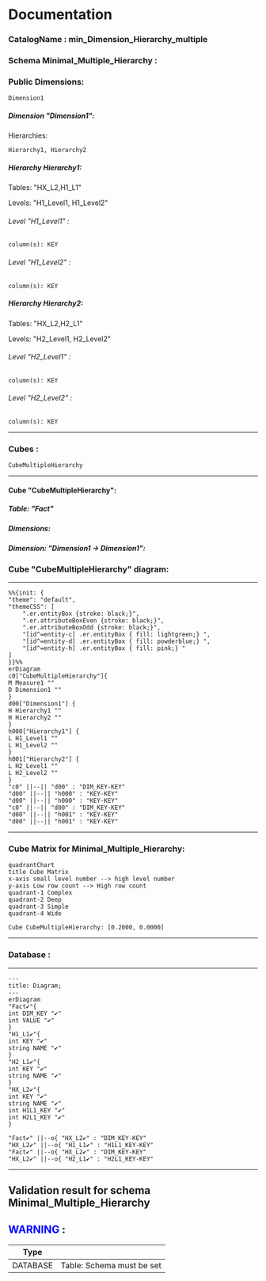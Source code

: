 # Documentation
### CatalogName : min_Dimension_Hierarchy_multiple
### Schema Minimal_Multiple_Hierarchy : 
### Public Dimensions:

    Dimension1

##### Dimension "Dimension1":

Hierarchies:

    Hierarchy1, Hierarchy2

##### Hierarchy Hierarchy1:

Tables: "HX_L2,H1_L1"

Levels: "H1_Level1, H1_Level2"

###### Level "H1_Level1" :

    column(s): KEY

###### Level "H1_Level2" :

    column(s): KEY

##### Hierarchy Hierarchy2:

Tables: "HX_L2,H2_L1"

Levels: "H2_Level1, H2_Level2"

###### Level "H2_Level1" :

    column(s): KEY

###### Level "H2_Level2" :

    column(s): KEY

---
### Cubes :

    CubeMultipleHierarchy

---
#### Cube "CubeMultipleHierarchy":

    

##### Table: "Fact"

##### Dimensions:
##### Dimension: "Dimension1 -> Dimension1":

### Cube "CubeMultipleHierarchy" diagram:

---

```mermaid
%%{init: {
"theme": "default",
"themeCSS": [
    ".er.entityBox {stroke: black;}",
    ".er.attributeBoxEven {stroke: black;}",
    ".er.attributeBoxOdd {stroke: black;}",
    "[id^=entity-c] .er.entityBox { fill: lightgreen;} ",
    "[id^=entity-d] .er.entityBox { fill: powderblue;} ",
    "[id^=entity-h] .er.entityBox { fill: pink;} "
]
}}%%
erDiagram
c0["CubeMultipleHierarchy"]{
M Measure1 ""
D Dimension1 ""
}
d00["Dimension1"] {
H Hierarchy1 ""
H Hierarchy2 ""
}
h000["Hierarchy1"] {
L H1_Level1 ""
L H1_Level2 ""
}
h001["Hierarchy2"] {
L H2_Level1 ""
L H2_Level2 ""
}
"c0" ||--|| "d00" : "DIM_KEY-KEY"
"d00" ||--|| "h000" : "KEY-KEY"
"d00" ||--|| "h000" : "KEY-KEY"
"c0" ||--|| "d00" : "DIM_KEY-KEY"
"d00" ||--|| "h001" : "KEY-KEY"
"d00" ||--|| "h001" : "KEY-KEY"
```
---
### Cube Matrix for Minimal_Multiple_Hierarchy:
```mermaid
quadrantChart
title Cube Matrix
x-axis small level number --> high level number
y-axis Low row count --> High row count
quadrant-1 Complex
quadrant-2 Deep
quadrant-3 Simple
quadrant-4 Wide

Cube CubeMultipleHierarchy: [0.2000, 0.0000]
```
---
### Database :
---
```mermaid
---
title: Diagram;
---
erDiagram
"Fact✔"{
int DIM_KEY "✔"
int VALUE "✔"
}
"H1_L1✔"{
int KEY "✔"
string NAME "✔"
}
"H2_L1✔"{
int KEY "✔"
string NAME "✔"
}
"HX_L2✔"{
int KEY "✔"
string NAME "✔"
int H1L1_KEY "✔"
int H2L1_KEY "✔"
}

"Fact✔" ||--o{ "HX_L2✔" : "DIM_KEY-KEY"
"HX_L2✔" ||--o{ "H1_L1✔" : "H1L1_KEY-KEY"
"Fact✔" ||--o{ "HX_L2✔" : "DIM_KEY-KEY"
"HX_L2✔" ||--o{ "H2_L1✔" : "H2L1_KEY-KEY"
```
---
## Validation result for schema Minimal_Multiple_Hierarchy
## <span style='color: blue;'>WARNING</span> : 
|Type|   |
|----|---|
|DATABASE|Table: Schema must be set|
